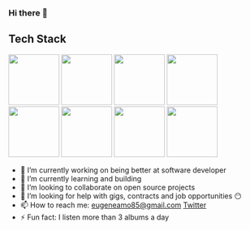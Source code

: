 ### Hi there 👋

## Tech Stack
<p float="left">
<img src="https://play-lh.googleusercontent.com/vzHVyL8G7birnPZ0zuCQQ2uDxuLIXzYOUGjFDFzIqfx-ww1fq8IysoEiWzhWI3Dw08g" height="100px"/>
<img src="https://www.computerhope.com/jargon/c/css.png" height="100px"/>
<img src="https://upload.wikimedia.org/wikipedia/commons/6/6a/JavaScript-logo.png" height="100px" />
<img src="https://www.datocms-assets.com/45470/1631110818-logo-react-js.png" height="100px"/>
<img src="https://ih1.redbubble.net/image.1057190283.1918/raf,750x1000,075,t,FFFFFF:97ab1c12de.u1.jpg" height="100px"/>
<img src="https://images.g2crowd.com/uploads/product/image/large_detail/large_detail_f0b606abb6d19089febc9faeeba5bc05/nodejs-development-services.png" height="100px"/>
<img src="https://res.cloudinary.com/hevo/image/upload/v1626694700/hevo-blog/MongoDB-sm-logo-500x400-1-1.gif" height="100px" />
<img src="https://firebase.google.com/static/images/brand-guidelines/logo-logomark.png" height="100px" />
</p>

- 🔭 I’m currently working on being better at software developer
- 🌱 I’m currently learning and building
- 👯 I’m looking to collaborate on open source projects
- 🤔 I’m looking for help with gigs, contracts and job opportunities 😶
- 📫 How to reach me: eugeneamo85@gmail.com [Twitter](https://twitter.com/genics_code)
- ⚡ Fun fact: I listen more than 3 albums a day
